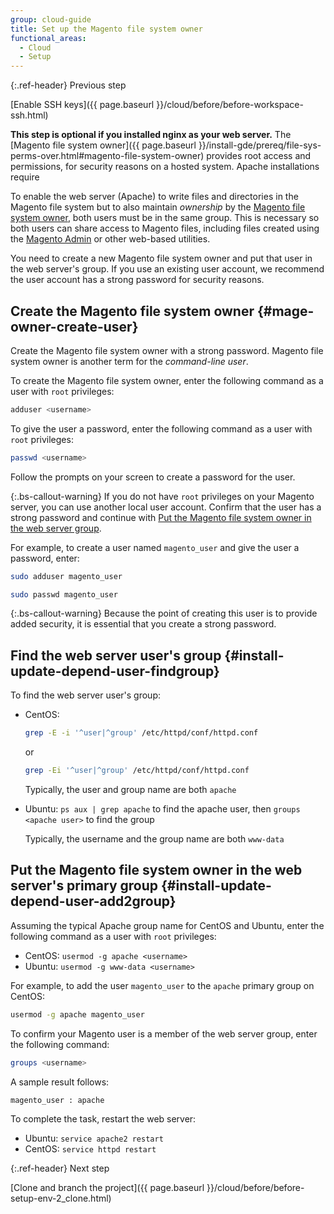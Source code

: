 ```yaml
---
group: cloud-guide
title: Set up the Magento file system owner
functional_areas:
  - Cloud
  - Setup
---
```


{:.ref-header}
Previous step

[Enable SSH keys]({{ page.baseurl }}/cloud/before/before-workspace-ssh.html)

**This step is optional if you installed nginx as your web server.** The [Magento file system owner]({{ page.baseurl }}/install-gde/prereq/file-sys-perms-over.html#magento-file-system-owner) provides root access and permissions, for security reasons on a hosted system. Apache installations require

To enable the web server (Apache) to write files and directories in the Magento file system but to also maintain *ownership* by the [Magento file system owner](https://glossary.magento.com/magento-file-system-owner), both users must be in the same group. This is necessary so both users can share access to Magento files, including files created using the [Magento Admin](https://glossary.magento.com/magento-admin) or other web-based utilities.

You need to create a new Magento file system owner and put that user in the web server's group. If you use an existing user account, we recommend the user account has a strong password for security reasons.

## Create the Magento file system owner {#mage-owner-create-user}

Create the Magento file system owner with a strong password. Magento file system owner is another term for the *command-line user*.

To create the Magento file system owner, enter the following command as a user with `root` privileges:

```bash
adduser <username>
```

To give the user a password, enter the following command as a user with `root` privileges:

```bash
passwd <username>
```

Follow the prompts on your screen to create a password for the user.

{:.bs-callout-warning}
If you do not have `root` privileges on your Magento server, you can use another local user account. Confirm that the user has a strong password and continue with [Put the Magento file system owner in the web server group](#install-update-depend-user-add2group).

For example, to create a user named `magento_user` and give the user a password, enter:

```bash
sudo adduser magento_user
```

```bash
sudo passwd magento_user
```

{:.bs-callout-warning}
Because the point of creating this user is to provide added security, it is essential that you create a strong password.

## Find the web server user's group {#install-update-depend-user-findgroup}

To find the web server user's group:

*  CentOS:

   ```bash
   grep -E -i '^user|^group' /etc/httpd/conf/httpd.conf
   ```

   or

   ```bash
   grep -Ei '^user|^group' /etc/httpd/conf/httpd.conf
   ```

   Typically, the user and group name are both `apache`

*  Ubuntu: `ps aux | grep apache` to find the apache user, then `groups <apache user>` to find the group

   Typically, the username and the group name are both `www-data`

## Put the Magento file system owner in the web server's primary group {#install-update-depend-user-add2group}

Assuming the typical Apache group name for CentOS and Ubuntu, enter the following command as a user with `root` privileges:

*  CentOS: `usermod -g apache <username>`
*  Ubuntu: `usermod -g www-data <username>`

For example, to add the user `magento_user` to the `apache` primary group on CentOS:

```bash
usermod -g apache magento_user
```

To confirm your Magento user is a member of the web server group, enter the following command:

```bash
groups <username>
```

A sample result follows:

```terminal
magento_user : apache
```

To complete the task, restart the web server:

*  Ubuntu: `service apache2 restart`
*  CentOS: `service httpd restart`

{:.ref-header}
Next step

[Clone and branch the project]({{ page.baseurl }}/cloud/before/before-setup-env-2_clone.html)
